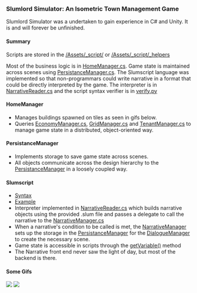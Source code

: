 ### Slumlord Simulator: An Isometric Town Management Game

Slumlord Simulator was a undertaken to gain experience in C# and Unity. It is and will forever be unfinished.


#### Summary
Scripts are stored in the [/Assets/_script/](https://github.com/DFXLuna/Slumlord-Simulator/tree/master/Assets/_script) or [/Assets/_script/_helpers](https://github.com/DFXLuna/Slumlord-Simulator/tree/master/Assets/_script/_helpers)

Most of the business logic is in [HomeManager.cs](https://github.com/DFXLuna/Slumlord-Simulator/blob/master/Assets/_script/HomeManager.cs). Game state is maintained across scenes using [PersistanceManager.cs](https://github.com/DFXLuna/Slumlord-Simulator/blob/master/Assets/_script/PersistanceManager.cs). The Slumscript language was implemented so that non-programmars could write narrative in a format that could be directly interpreted by the game. The interpreter is in [NarrativeReader.cs](https://github.com/DFXLuna/Slumlord-Simulator/blob/master/Assets/_script/_helpers/NarrativeReader.cs) and the script syntax verifier is in [verify.py](https://github.com/DFXLuna/Slumlord-Simulator/blob/master/Assets/_script/verify.py)

#### HomeManager

* Manages buildings spawned on tiles as seen in gifs below.
* Queries [EconomyManager.cs](https://github.com/DFXLuna/Slumlord-Simulator/blob/master/Assets/_script/EconomyManager.cs), [GridManager.cs](https://github.com/DFXLuna/Slumlord-Simulator/blob/master/Assets/_script/GridManager.cs) and [TenantManager.cs](https://github.com/DFXLuna/Slumlord-Simulator/blob/master/Assets/_script/TenantManager.cs) to manage game state in a distributed, object-oriented way.

#### PersistanceManager

* Implements storage to save game state across scenes.
* All objects communicate across the design hierarchy to the [PersistanceManager](https://github.com/DFXLuna/Slumlord-Simulator/blob/master/Assets/_script/PersistanceManager.cs) in a loosely coupled way.

#### Slumscript

* [Syntax](https://github.com/DFXLuna/Slumlord-Simulator/blob/master/SlumScriptSyntax.md)
* [Example](https://github.com/DFXLuna/Slumlord-Simulator/blob/master/NarrativeFileExample.slum)
* Interpreter implemented in [NarrativeReader.cs](https://github.com/DFXLuna/Slumlord-Simulator/blob/master/Assets/_script/_helpers/NarrativeReader.cs) which builds narrative objects using the provided .slum file and passes a delegate to call the narrative to the [NarrativeManager.cs](https://github.com/DFXLuna/Slumlord-Simulator/blob/master/Assets/_script/NarrativeManager.cs)
* When a narrative's condition to be called is met, the [NarrativeManager](https://github.com/DFXLuna/Slumlord-Simulator/blob/master/Assets/_script/NarrativeManager.cs) sets up the storage in the [PersistanceManager](https://github.com/DFXLuna/Slumlord-Simulator/blob/master/Assets/_script/PersistanceManager.cs) for the [DialogueManager](https://github.com/DFXLuna/Slumlord-Simulator/blob/master/Assets/_script/DialogueManager.cs) to create the necessary scene.
* Game state is accessible in scripts through the [getVariable()](https://github.com/DFXLuna/Slumlord-Simulator/blob/master/Assets/_script/NarrativeManager.cs#L42-L53) method
* The Narrative front end never saw the light of day, but most of the backend is there.


#### Some Gifs
<img src="../images/SS1.gif">
<img src="../images/SS2.gif">
